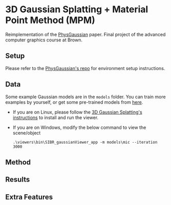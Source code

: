 # 3D Gaussian Splatting + Material Point Method (MPM)
Reimplementation of the [PhysGaussian](https://xpandora.github.io/PhysGaussian/) paper. Final project of the advanced computer graphics course at Brown. 

## Setup
Please refer to the [PhysGaussian's repo](https://xpandora.github.io/PhysGaussian/) for environment setup instructions.

## Data
Some example Gaussian models are in the  `models` folder. You can train more examples by yourself, or get some pre-trained models from [here](https://github.com/graphdeco-inria/gaussian-splatting).

- If you are on Linux, please follow the [3D Gaussian Splatting's instructions](https://github.com/graphdeco-inria/gaussian-splatting) to install and run the viewer.

- If you are on Windows, modify the below command to view the scene/object
    ```
    .\viewers\bin\SIBR_gaussianViewer_app -m models\mic --iteration 3000
    ```

## Method

## Results

## Extra Features